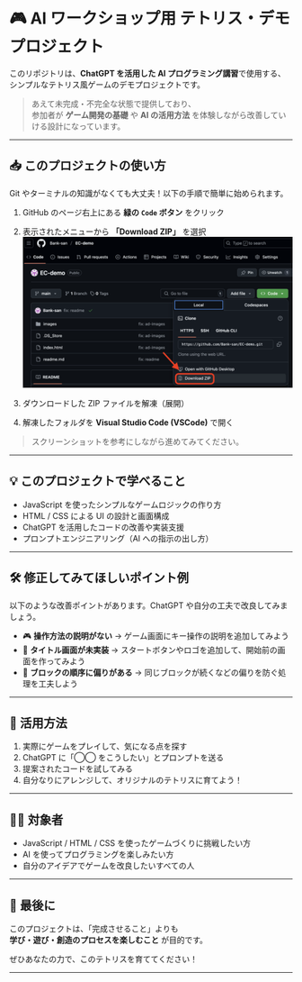 # 🎮 AI ワークショップ用 テトリス・デモプロジェクト

このリポジトリは、**ChatGPT を活用した AI プログラミング講習**で使用する、シンプルなテトリス風ゲームのデモプロジェクトです。

> あえて未完成・不完全な状態で提供しており、  
> 参加者が **ゲーム開発の基礎** や **AI の活用方法** を体験しながら改善していける設計になっています。

---

## 📥 このプロジェクトの使い方

Git やターミナルの知識がなくても大丈夫！以下の手順で簡単に始められます。

1. GitHub のページ右上にある **緑の `Code` ボタン** をクリック

2. 表示されたメニューから **「Download ZIP」** を選択  
   ![Download ZIP の選択](/readme.png)

3. ダウンロードした ZIP ファイルを解凍（展開）
4. 解凍したフォルダを **Visual Studio Code (VSCode)** で開く

> スクリーンショットを参考にしながら進めてみてください。

---

## 💡 このプロジェクトで学べること

- JavaScript を使ったシンプルなゲームロジックの作り方
- HTML / CSS による UI の設計と画面構成
- ChatGPT を活用したコードの改善や実装支援
- プロンプトエンジニアリング（AI への指示の出し方）

---

## 🛠️ 修正してみてほしいポイント例

以下のような改善ポイントがあります。ChatGPT や自分の工夫で改良してみましょう。

- 🎮 **操作方法の説明がない** → ゲーム画面にキー操作の説明を追加してみよう
- 🧢 **タイトル画面が未実装** → スタートボタンやロゴを追加して、開始前の画面を作ってみよう
- 🔁 **ブロックの順序に偏りがある** → 同じブロックが続くなどの偏りを防ぐ処理を工夫しよう

---

## 🧪 活用方法

1. 実際にゲームをプレイして、気になる点を探す
2. ChatGPT に「◯◯ をこうしたい」とプロンプトを送る
3. 提案されたコードを試してみる
4. 自分なりにアレンジして、オリジナルのテトリスに育てよう！

---

## 🧑‍🎓 対象者

- JavaScript / HTML / CSS を使ったゲームづくりに挑戦したい方
- AI を使ってプログラミングを楽しみたい方
- 自分のアイデアでゲームを改良したいすべての人

---

## 🚀 最後に

このプロジェクトは、「完成させること」よりも  
**学び・遊び・創造のプロセスを楽しむこと** が目的です。

ぜひあなたの力で、このテトリスを育ててください！

---
